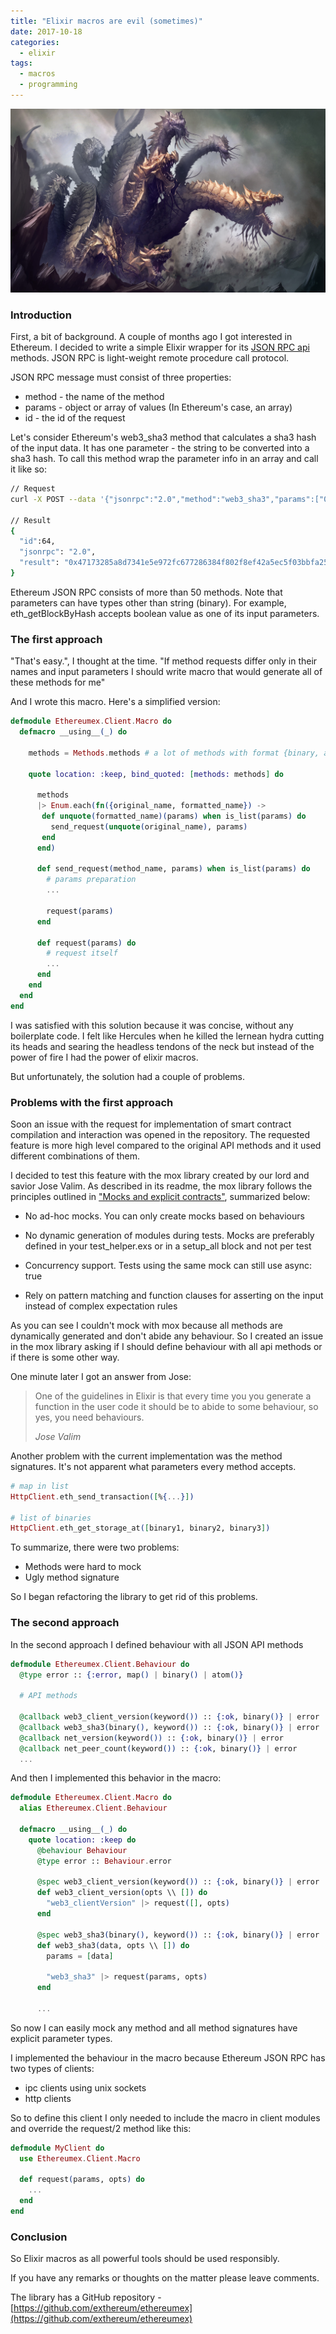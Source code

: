 ```yaml
---
title: "Elixir macros are evil (sometimes)"
date: 2017-10-18
categories:
  - elixir
tags:
  - macros
  - programming
---
```


![hydra](/images/2017-10-18-hydra.jpg)

### Introduction

First, a bit of background. A couple of months ago I got interested in Ethereum. I decided to write a simple Elixir wrapper for its [JSON RPC api](https://github.com/ethereum/wiki/wiki/JSON-RPC) methods. JSON RPC is light-weight remote procedure call protocol.

JSON RPC message must consist of three properties:
- method - the name of the method
- params - object or array of values (In Ethereum's case, an array)
- id - the id of the request

Let's consider Ethereum's web3_sha3 method that calculates a sha3 hash of the input data. It has one parameter - the string to be converted into a sha3 hash. To call this method wrap the parameter info in an array and call it like so:

```bash
// Request
curl -X POST --data '{"jsonrpc":"2.0","method":"web3_sha3","params":["0x68656c6c6f20776f726c64"],"id":64}'

// Result
{
  "id":64,
  "jsonrpc": "2.0",
  "result": "0x47173285a8d7341e5e972fc677286384f802f8ef42a5ec5f03bbfa254cb01fad"
}

```
Ethereum JSON RPC consists of more than 50 methods. Note that parameters can have types other than string (binary). For example, eth_getBlockByHash accepts boolean value as one of its input parameters.

### The first approach

"That's easy.", I thought at the time. "If method requests differ only in their names and input parameters I should write macro that would generate all of these methods for me"

And I wrote this macro. Here's a simplified version:
```elixir
defmodule Ethereumex.Client.Macro do
  defmacro __using__(_) do

    methods = Methods.methods # a lot of methods with format {binary, atom}

    quote location: :keep, bind_quoted: [methods: methods] do

      methods
      |> Enum.each(fn({original_name, formatted_name}) ->
       def unquote(formatted_name)(params) when is_list(params) do
         send_request(unquote(original_name), params)
       end
      end)

      def send_request(method_name, params) when is_list(params) do
        # params preparation
        ...

        request(params)
      end

      def request(params) do
        # request itself
        ...
      end
    end
  end
end
```

I was satisfied with this solution because it was concise, without any boilerplate code. I felt like Hercules when he killed the lernean hydra cutting its heads and searing the headless tendons of the neck but instead of the power of fire I had the power of elixir macros.

But unfortunately, the solution had a couple of problems.

### Problems with the first approach

Soon an issue with the request for implementation of smart contract compilation and interaction was opened in the repository. The requested feature is more high level compared to the original API methods and it used different combinations of them.

I decided to test this feature with the mox library created by our lord and savior Jose Valim. As described in its readme, the mox library follows the principles outlined in ["Mocks and explicit contracts"](http://blog.plataformatec.com.br/2015/10/mocks-and-explicit-contracts/), summarized below:

- No ad-hoc mocks. You can only create mocks based on behaviours

- No dynamic generation of modules during tests. Mocks are preferably defined in your test_helper.exs or in a setup_all block and not per test

- Concurrency support. Tests using the same mock can still use async: true

- Rely on pattern matching and function clauses for asserting on the input instead of complex expectation rules

As you can see I couldn't mock with mox because all methods are dynamically generated and don't abide any behaviour. So I created an issue in the mox library asking if I should define behaviour with all api methods or if there is some other way.

One minute later I got an answer from Jose:

<blockquote>
  <p>
    One of the guidelines in Elixir is that every time you you generate a function in the user code it should be to abide to some behaviour, so yes, you need behaviours.
  </p>
  <footer><cite title="Jose Valim">Jose Valim</cite></footer>
</blockquote>

Another problem with the current implementation was the method signatures. It's not apparent what parameters every method accepts.

```elixir
# map in list
HttpClient.eth_send_transaction([%{...}])

# list of binaries
HttpClient.eth_get_storage_at([binary1, binary2, binary3])

```

To summarize, there were two problems:
- Methods were hard to mock
- Ugly method signature

So I began refactoring the library to get rid of this problems.

### The second approach

In the second approach I defined behaviour with all JSON API methods

```elixir
defmodule Ethereumex.Client.Behaviour do
  @type error :: {:error, map() | binary() | atom()}

  # API methods

  @callback web3_client_version(keyword()) :: {:ok, binary()} | error
  @callback web3_sha3(binary(), keyword()) :: {:ok, binary()} | error
  @callback net_version(keyword()) :: {:ok, binary()} | error
  @callback net_peer_count(keyword()) :: {:ok, binary()} | error
  ...
```

And then I implemented this behavior in the macro:
```elixir
defmodule Ethereumex.Client.Macro do
  alias Ethereumex.Client.Behaviour

  defmacro __using__(_) do
    quote location: :keep do
      @behaviour Behaviour
      @type error :: Behaviour.error

      @spec web3_client_version(keyword()) :: {:ok, binary()} | error
      def web3_client_version(opts \\ []) do
        "web3_clientVersion" |> request([], opts)
      end

      @spec web3_sha3(binary(), keyword()) :: {:ok, binary()} | error
      def web3_sha3(data, opts \\ []) do
        params = [data]

        "web3_sha3" |> request(params, opts)
      end

      ...
```

So now I can easily mock any method and all method signatures have explicit parameter types.

I implemented the behaviour in the macro because Ethereum JSON RPC has two types of clients:
- ipc clients using unix sockets
- http clients

So to define this client I only needed to include the macro in client modules and override the request/2 method like this:

```elixir
defmodule MyClient do
  use Ethereumex.Client.Macro

  def request(params, opts) do
    ...
  end
end
```

### Conclusion

So Elixir macros as all powerful tools should be used responsibly.

If you have any remarks or thoughts on the matter please leave comments.

The library has a GitHub repository - [https://github.com/exthereum/ethereumex](https://github.com/exthereum/ethereumex)
